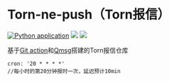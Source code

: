 # Torn-ne-push（Torn报信）
[![Python application](https://github.com/Mostlai/Torn-ne-push/actions/workflows/tnp.yml/badge.svg)](https://github.com/Mostlai/Torn-ne-push/actions/workflows/tnp.yml)
<img  src="https://img.shields.io/badge/-Python-green?style=flat-square&logo=Python" />
<a href="mostlai.github.io"><img src="https://img.shields.io/static/v1?label=Blog&message=link&color=red"/></a>

基于[Git action](https://github.com/Mostlai/Torn-ne-push/actions)和[Qmsg](https://qmsg.zendee.cn/)搭建的Torn报信仓库

```
cron: '20 * * * *'
//每小时的第20分钟报时一次，延迟预计10min
```
